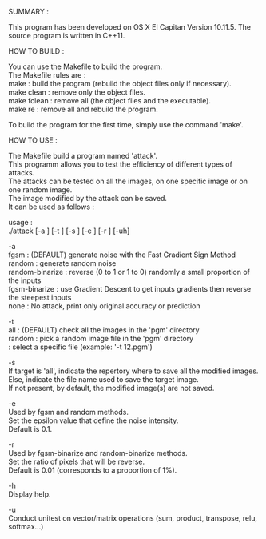 SUMMARY :

This program has been developed on OS X El Capitan Version 10.11.5.
The source program is written in C++11.

HOW TO BUILD :  
  
You can use the Makefile to build the program.  
The Makefile rules are :  
make : build the program (rebuild the object files only if necessary).  
make clean : remove only the object files.  
make fclean : remove all (the object files and the executable).  
make re :  remove all and rebuild the program.  
  
To build the program for the first time, simply use the command 'make'.  
  
HOW TO USE :  
  
The Makefile build a program named 'attack'.  
This programm allows you to test the efficiency of different types of attacks.  
The attacks can be tested on all the images, on one specific image or on one random image.  
The image modified by the attack can be saved.  
It can be used as follows :  
  
usage :  
./attack [-a <type>] [-t <target>] [-s <save to>] [-e <epsilon>] [-r <ratio>] [-uh]  
  
-a <type>   
fgsm            : (DEFAULT) generate noise with the Fast Gradient Sign Method  
random          : generate random noise  
random-binarize : reverse (0 to 1 or 1 to 0) randomly a small proportion of the inputs  
fgsm-binarize   : use Gradient Descent to get inputs gradients then reverse the steepest inputs  
none            : No attack, print only original accuracy or prediction  
  
-t <target>  
all        : (DEFAULT) check all the images in the 'pgm' directory  
random     : pick a random image file in the 'pgm' directory  
<filename> : select a specific file (example: '-t 12.pgm')  
  
-s <save to>  
If target is 'all', indicate the repertory where to save all the modified images.  
Else, indicate the file name used to save the target image.  
If not present, by default, the modified image(s) are not saved.  
  
-e <epsilon>  
Used by fgsm and random methods.  
Set the epsilon value that define the noise intensity.  
Default is 0.1.  
  
-r <ratio>  
Used by fgsm-binarize and random-binarize methods.  
Set the ratio of pixels that will be reverse.  
Default is 0.01 (corresponds to a proportion of 1%).  
  
-h  
Display help.  
  
-u  
Conduct unitest on vector/matrix operations (sum, product, transpose, relu, softmax...)  
